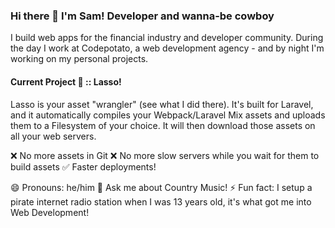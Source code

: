 ### Hi there 👋 I'm Sam! Developer and wanna-be cowboy  

I build web apps for the financial industry and developer community. During the day I work at Codepotato, a web development agency - and by night I'm working on my personal projects.

#### Current Project 🤠 :: Lasso!

Lasso is your asset "wrangler" (see what I did there). It's built for Laravel, and it automatically compiles your Webpack/Laravel Mix assets and uploads them to a Filesystem of your choice. It will then download those assets on all your web servers.

❌ No more assets in Git
❌ No more slow servers while you wait for them to build assets
✅ Faster deployments!

😄 Pronouns: he/him
💬 Ask me about Country Music!
⚡ Fun fact: I setup a pirate internet radio station when I was 13 years old, it's what got me into Web Development!

